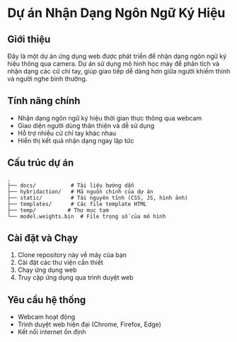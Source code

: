 # Dự án Nhận Dạng Ngôn Ngữ Ký Hiệu

## Giới thiệu
Đây là một dự án ứng dụng web được phát triển để nhận dạng ngôn ngữ ký hiệu thông qua camera. Dự án sử dụng mô hình học máy để phân tích và nhận dạng các cử chỉ tay, giúp giao tiếp dễ dàng hơn giữa người khiếm thính và người nghe bình thường.

## Tính năng chính
- Nhận dạng ngôn ngữ ký hiệu thời gian thực thông qua webcam
- Giao diện người dùng thân thiện và dễ sử dụng
- Hỗ trợ nhiều cử chỉ tay khác nhau
- Hiển thị kết quả nhận dạng ngay lập tức

## Cấu trúc dự án
```
.
├── docs/           # Tài liệu hướng dẫn
├── hybridaction/   # Mã nguồn chính của dự án
├── static/         # Tài nguyên tĩnh (CSS, JS, hình ảnh)
├── templates/      # Các file template HTML
├── temp/          # Thư mục tạm
└── model.weights.bin  # File trọng số của mô hình
```

## Cài đặt và Chạy
1. Clone repository này về máy của bạn
2. Cài đặt các thư viện cần thiết
3. Chạy ứng dụng web
4. Truy cập ứng dụng qua trình duyệt web

## Yêu cầu hệ thống
- Webcam hoạt động
- Trình duyệt web hiện đại (Chrome, Firefox, Edge)
- Kết nối internet ổn định
